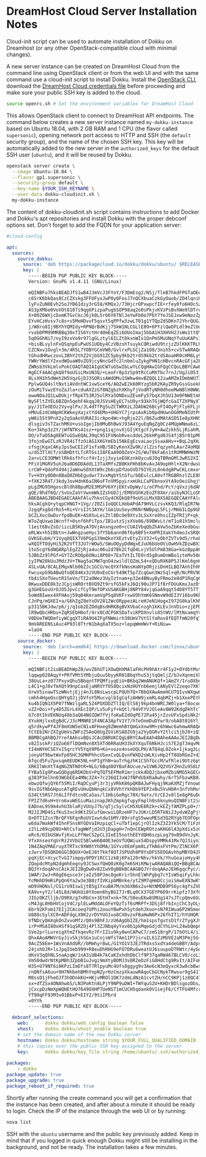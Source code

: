# DreamHost Cloud Server Installation Notes

Cloud-init script can be used to automate installation of Dokku on
Dreamhost (or any other OpenStack-compatible cloud with minimal
changes).

A new server instance can be created on DreamHost Cloud from the command line
using OpenStack client or from the web UI and with the same command
use a cloud-init script to install Dokku. Install the [OpenStack
CLI](https://help.dreamhost.com/hc/en-us/articles/216185658-How-to-Install-the-OpenStack-command-line-clients),
download the [DreamHost Cloud credentials
file](https://iad2.dreamcompute.com/project/access_and_security/api_access/openrc/)
before proceeding and make sure your public SSH key is added to the
cloud.

```sh
source openrc.sh # Set the environment variables for DreamHost Cloud
```

This allows OpenStack client to connect to DreamHost API endpoints.
The command below creates a new server instance named `my-dokku-instance`
based on Ubuntu 18.04, with 2 GB RAM and 1 CPU (the flavor called
`supersonic`), opening network port access to HTTP and SSH (the
`default` security group), and the name of the chosen SSH key. This
key will be automatically added to the new server in the
`authorized_keys` for the default SSH user (`ubuntu`), and it will
be reused by Dokku.

```sh
openstack server create \
  --image Ubuntu-18.04 \
  --flavor gp1.supersonic \
  --security-group default \
  --key-name $YOUR_SSH_KEYNAME \
  --user-data dokku-cloudinit.sh \
  my-dokku-instance
```

The content of dokku-cloudinit.sh script contains instructions to add
Docker and Dokku's apt repositories and install Dokku with the proper
debconf options set. Don't forget to add the FQDN for your application
server:

```yaml
#cloud-config

apt:
  sources:
    source_dokku: 
      source: 'deb https://packagecloud.io/dokku/dokku/ubuntu/ $RELEASE main'
      key: |
        -----BEGIN PGP PUBLIC KEY BLOCK-----
        Version: GnuPG v1.4.11 (GNU/Linux)

        mQINBFu7hksBEADJfS1wB4JJmVcJ3FYoY/F3DmEsg2/NSj/TleB7hkdFPGTaOEef
        c6SrK6bkQas8CzCZXskg3FFUFyxJwP0yQFosJ7nQCXbuaCzkGyOaob/2D4lqniKu
        lyFvZuN0Evh2SoJYB6Idiy3rG58/KMQxJ/73HjcrOPxwpcfIE+rfey0fo6HOcSz7
        AS3pXMbe0VoVOt8107i9qg6PizpaPugbSOP98aq2o0sPkjvKVzPsBvXWe9lDTreI
        X+00Z6WXjcDxmKTGvCkcJ6jk0L5r66Y6TNlJeYwFb0o7PbY7YeJSEJxw9eNozZpY
        EYvHCzHvsv7c8s+s5MeHDvvF5qsvt5qPPfw3zwLT01g1YTQpZdSDKn72YhrQUGJM
        j/W8ro8Ij9BYhYQMIdy+RPNQrBdKjj75kW1NLCGLlE89+6PYzlQwDFLdl9eZlUdM
        rvxbDPM99MRBBq30xfIS6YctHr40mEqZEi6OUoImaj5bbA1H3XHVH2JsWo1ttQYo
        5qOGGhNi7/nyI9zxVo9r97lgGLztyl6ILZt8kxnWIx1QnPmSMuUNqYfuUuKAPs1q
        +bisBLvylnFvQSqnpEuPwUS1UDby4CzVBzshTsuykCQRiwdU9tcjzZUlKKKTRLhj
        CZCNxv1Ovgl+3m/4R5L7YOBYGCmVW0/GvlrxPLGCjZa1O8/3nih5+cv5TwARAQAB
        tGhodHRwczovL3BhY2thZ2VjbG91ZC5pby9kb2trdS9kb2trdSAoaHR0cHM6Ly9w
        YWNrYWdlY2xvdWQuaW8vZG9jcyNncGdfc2lnbmluZykgPHN1cHBvcnRAcGFja2Fn
        ZWNsb3VkLmlvPokCOAQTAQIAIgUCW7uGSwIbLwYLCQgHAwIGFQgCCQoLBBYCAwEC
        HgECF4AACgkQ8f9oUSiLMxUN3Q/+LeoFr8p3zSp9tRcCuMXfbc7rnJ/UgJiO53jW
        8LsXH1h5dWeh2H5VqzGjDJ3SORisAWdOMu1SWkw4mvBZQQL12iwAMZmIDmbWU73c
        PplwGUQ4sltNxtiAVdntWC1vwSceY6/AQZwE2k60RYzg5bR2KAyZR9yGssGsekFO
        zOuMiTswzEYoZaJla+cduAXZzGf8NZgbzhXKhyfjVodRTyNR0dhoeMwNBlH0WWzW
        owwNOaJQ1LwDUkjrfRpkT53RJ5olRYa5ONDxuZEvmFy57bqXJh5U13m9FNWEtmF2
        NySFltZYEL6BZQn5qehF4kqqJ0JSVsHEyEC7sU9yr93khTGjWQfcGaITZXPNyXTC
        py/J1TeOEOz2VyvglPx/JL4dTfPg5uZCTWRXzLJDAbW26BcyFI4OyPjFly6FLj0o
        nMUuEzdCmNpHCKWkeyXajxtYd4EMo+UHGYC7jrpsAxRib0pdHUwnOG0MeNIUtPm/
        yW8i5St9PnX2y2qSaAoVURAI3irApn4Wc+hgRjo22l/B6ZudMAtASD5Ie8pXHNS0
        dlsgiv3sTZachMKU+usoIgejIb0MuBhBwVJ93A4YguEqNgZg0Cz4MUpWNma6zLIN
        Ko+3khp3z2Y/jWfNTKs41sz++png1iqjnvXjGIjKtgcFJyH+AwZzkh5LjRiahM/I
        OO/xTaO5Ag0EW7uGSwEQAL39qC95IFVNobRvecddeL26kHPgd0JS4fjB5r01pMFR
        3fojnEwGTLzRJVR4iTfzOiAG1XKGYmEb15NkEgEcvaLaojSsaaAHv++BqL2qXHJa
        sfsgjKqxCAKyJps5wCEIzF1xfxHB/5BIyKenXZw9K/zlZzsfqzyehLAarZ4oMQEN
        u/dG3TlXCf/oSBHDttLTcRTGs1I8FEaA9O0ZeV+2S/WuT0kFa6s1tRUMMWHWzMmR
        2a+vLCE3OMWtlRk6sfhfccf4rIzjj3xyieEGKznkOycu8JOqTBRmGMl3wRS2XI7c
        PFiV1MGRV5uhJ6a0D6DDAddL13TaXMfsZB0KkFHh8bKvAxJA9opHhl+X2NrdwsLz
        crCWF+QdoPX494j2aWnwSOXXtW9c2b6cpDfUoGVD79IYEzL0n6dgBPwCKLcmxotF
        Tv+H3Yy0DBn8BaQ0ZHbEgudwr73vxMgbYStGfu/bQEulcLA0vfTRGBRhzlZLE8k6
        +fXK23R4T/3kdyJovHdnK6aIN6oFTnVM5pyLrxmUkLCaPEbnoxVtA9zOeiGhqjYT
        pLgZMG95HgoscBlOh8BpuM2E3MSPV6XYjEKtvDpWy/i/oCPhd/PcY/qVxzj6dANU
        gQE/8hdf6Q//SvUxZaVrVwnmWkIZshGDJj/EM8VGhKzEoZF8Xmr/aibyN3CLoSMl
        ABEBAAGJBD4EGAECAAkFAlu7hksCGy4CKQkQ8f9oUSiLMxXBXSAEGQECAAYFAlu7
        hksACgkQ+ytqpCHNGT+1Vg//Z0ZiIoQQCLXmbAPdA79HVLCzsvkKQ3/RlqIR7Nq1
        JzgqPxg8drRo5+Ri+VrsIJt3AYH/lGm1UuSeycM6NrNWBpqL5FLjrMmbILQp9GMf
        bCZLXocOwDvrfpdBuEK+AS8SuLeiZtl8DcOe9Xtv3LSxXre0hsiIZpTRIjP+qkj8
        W7oZqUxwo1Wcnff+0snf6hPiTps/IB1utzSjxXVe86/89BWvLt/mT1o81h5mclgk
        l1eit6BvZsO/iicLB5KbyA7DVjAnxngze0+cCUAIVbqQbZhAVw5oZbKeXedbGuxr
        eRLWx+h5IBbtn+JwWngzueHyc3fY5b6ann06f6y6BF5+XmPRIXakYh4moJxSRQCA
        GVKGEubH/Y1Vyq8QIX7V6PGpS39mQkoYXEztvEtyZiV3J+SyObYZVTs9d5/rhoE2
        wXQIFTOdyHi52K2VfT3JU7rWOw5/SWuOQyyDdWgxEJuU6bUeOViOwHVkZDzwBX3Y
        1to5cgY6dNQARplEgZZjRja4uc06u2d7Bk2CfqO4LvjV5UlPm838Ga+kGzBpp86X
        5JBbZz9lPGf+GY7ZcROQp6ONui8P08+7EaTVtILTE0rd5g8umOnWBo1zteMv50As
        jyIPW20kUuJMdz3V+TNag5aCMW7qnO4zwildlQZmL54+xQDuRXK8P5JlKml6gnK+
        4SLvUA/8CALEMqxNlb06ZJc1GCU/mcQYXfkNosHaNYpORjziDnH1LBQ7AnhIhhMy
        FwcuxpG9bABwQfoQE84Kx3zVU0xEoCGr549Kf5p7ZcqGwn3WzSql+qR/NcPRV9Dp
        tb4iSXoTUeutR1SeVn/TI2aOWez3UyIztnam+p32e4BNuyByFRmo2e8dP1RqCg6b
        0KwuxDDE0k3zJCpjsWROrtBVQ9Zt9rsfG5kFxJ6Qi90uJP71f8rFDUuKmxJazDf3
        g3GHEGovUrOJO5JpvCcfCyT9mfOPxUSAKGBHj8NPY84vjqGaA9qqt54D8YT57TjR
        5oWd8Iwex4XFHAoj59q04KmramVgP5q8VKFrxwVOhYmK6SNmvW9dEI3Y16bu9KF7
        CJnPq/mQXEI+a/G6hZgZ8eYxOV2812WcORppezALreHJeN1HogxI972G0kalKhNC
        p3315BKJdw/p6/j/qIob2EZOdqBsdHRKBgBVXVbaCnzgh1kKLEvJnVDio+zjEPDr
        lR9wQbcHRbu+ZqRSEbH0of/4rx0CdCPGKSDafviKPDXnvls85tWV/lMtNxamqYvv
        V0DUeTWQDmfiyWCgqXTiRA9U4ZFgFNWmirh38UmV7VtSlYaRos8fEQTfmN20fqTk
        9mVAREENSiAuc4P93l8TtrN1bAqXaTX5oz+lepqWmHWvY+RiNiw=
        =laU4
        -----END PGP PUBLIC KEY BLOCK-----
    source_docker: 
      source: 'deb [arch=amd64] https://download.docker.com/linux/ubuntu $RELEASE stable'
      key: |
        -----BEGIN PGP PUBLIC KEY BLOCK-----

        mQINBFit2ioBEADhWpZ8/wvZ6hUTiXOwQHXMAlaFHcPH9hAtr4F1y2+OYdbtMuth
        lqqwp028AqyY+PRfVMtSYMbjuQuu5byyKR01BbqYhuS3jtqQmljZ/bJvXqnmiVXh
        38UuLa+z077PxyxQhu5BbqntTPQMfiyqEiU+BKbq2WmANUKQf+1AmZY/IruOXbnq
        L4C1+gJ8vfmXQt99npCaxEjaNRVYfOS8QcixNzHUYnb6emjlANyEVlZzeqo7XKl7
        UrwV5inawTSzWNvtjEjj4nJL8NsLwscpLPQUhTQ+7BbQXAwAmeHCUTQIvvWXqw0N
        cmhh4HgeQscQHYgOJjjDVfoY5MucvglbIgCqfzAHW9jxmRL4qbMZj+b1XoePEtht
        ku4bIQN1X5P07fNWzlgaRL5Z4POXDDZTlIQ/El58j9kp4bnWRCJW0lya+f8ocodo
        vZZ+Doi+fy4D5ZGrL4XEcIQP/Lv5uFyf+kQtl/94VFYVJOleAv8W92KdgDkhTcTD
        G7c0tIkVEKNUq48b3aQ64NOZQW7fVjfoKwEZdOqPE72Pa45jrZzvUFxSpdiNk2tZ
        XYukHjlxxEgBdC/J3cMMNRE1F4NCA3ApfV1Y7/hTeOnmDuDYwr9/obA8t016Yljj
        q5rdkywPf4JF8mXUW5eCN1vAFHxeg9ZWemhBtQmGxXnw9M+z6hWwc6ahmwARAQAB
        tCtEb2NrZXIgUmVsZWFzZSAoQ0UgZGViKSA8ZG9ja2VyQGRvY2tlci5jb20+iQI3
        BBMBCgAhBQJYrefAAhsvBQsJCAcDBRUKCQgLBRYCAwEAAh4BAheAAAoJEI2BgDwO
        v82IsskP/iQZo68flDQmNvn8X5XTd6RRaUH33kXYXquT6NkHJciS7E2gTJmqvMqd
        tI4mNYHCSEYxI5qrcYV5YqX9P6+Ko+vozo4nseUQLPH/ATQ4qL0Zok+1jkag3Lgk
        jonyUf9bwtWxFp05HC3GMHPhhcUSexCxQLQvnFWXD2sWLKivHp2fT8QbRGeZ+d3m
        6fqcd5Fu7pxsqm0EUDK5NL+nPIgYhN+auTrhgzhK1CShfGccM/wfRlei9Utz6p9P
        XRKIlWnXtT4qNGZNTN0tR+NLG/6Bqd8OYBaFAUcue/w1VW6JQ2VGYZHnZu9S8LMc
        FYBa5Ig9PxwGQOgq6RDKDbV+PqTQT5EFMeR1mrjckk4DQJjbxeMZbiNMG5kGECA8
        g383P3elhn03WGbEEa4MNc3Z4+7c236QI3xWJfNPdUbXRaAwhy/6rTSFbzwKB0Jm
        ebwzQfwjQY6f55MiI/RqDCyuPj3r3jyVRkK86pQKBAJwFHyqj9KaKXMZjfVnowLh
        9svIGfNbGHpucATqREvUHuQbNnqkCx8VVhtYkhDb9fEP2xBu5VvHbR+3nfVhMut5
        G34Ct5RS7Jt6LIfFdtcn8CaSas/l1HbiGeRgc70X/9aYx/V/CEJv0lIe8gP6uDoW
        FPIZ7d6vH+Vro6xuWEGiuMaiznap2KhZmpkgfupyFmplh0s6knymuQINBFit2ioB
        EADneL9S9m4vhU3blaRjVUUyJ7b/qTjcSylvCH5XUE6R2k+ckEZjfAMZPLpO+/tF
        M2JIJMD4SifKuS3xck9KtZGCufGmcwiLQRzeHF7vJUKrLD5RTkNi23ydvWZgPjtx
        Q+DTT1Zcn7BrQFY6FgnRoUVIxwtdw1bMY/89rsFgS5wwuMESd3Q2RYgb7EOFOpnu
        w6da7WakWf4IhnF5nsNYGDVaIHzpiqCl+uTbf1epCjrOlIzkZ3Z3Yk5CM/TiFzPk
        z2lLz89cpD8U+NtCsfagWWfjd2U3jDapgH+7nQnCEWpROtzaKHG6lA3pXdix5zG8
        eRc6/0IbUSWvfjKxLLPfNeCS2pCL3IeEI5nothEEYdQH6szpLog79xB9dVnJyKJb
        VfxXnseoYqVrRz2VVbUI5Blwm6B40E3eGVfUQWiux54DspyVMMk41Mx7QJ3iynIa
        1N4ZAqVMAEruyXTRTxc9XW0tYhDMA/1GYvz0EmFpm8LzTHA6sFVtPm/ZlNCX6P1X
        zJwrv7DSQKD6GGlBQUX+OeEJ8tTkkf8QTJSPUdh8P8YxDFS5EOGAvhhpMBYD42kQ
        pqXjEC+XcycTvGI7impgv9PDY1RCC1zkBjKPa120rNhv/hkVk/YhuGoajoHyy4h7
        ZQopdcMtpN2dgmhEegny9JCSwxfQmQ0zK0g7m6SHiKMwjwARAQABiQQ+BBgBCAAJ
        BQJYrdoqAhsCAikJEI2BgDwOv82IwV0gBBkBCAAGBQJYrdoqAAoJEH6gqcPyc/zY
        1WAP/2wJ+R0gE6qsce3rjaIz58PJmc8goKrir5hnElWhPgbq7cYIsW5qiFyLhkdp
        YcMmhD9mRiPpQn6Ya2w3e3B8zfIVKipbMBnke/ytZ9M7qHmDCcjoiSmwEXN3wKYI
        mD9VHONsl/CG1rU9Isw1jtB5g1YxuBA7M/m36XN6x2u+NtNMDB9P56yc4gfsZVES
        KA9v+yY2/l45L8d/WUkUi0YXomn6hyBGI7JrBLq0CX37GEYP6O9rrKipfz73XfO7
        JIGzOKZlljb/D9RX/g7nRbCn+3EtH7xnk+TK/50euEKw8SMUg147sJTcpQmv6UzZ
        cM4JgL0HbHVCojV4C/plELwMddALOFeYQzTif6sMRPf+3DSj8frbInjChC3yOLy0
        6br92KFom17EIj2CAcoeq7UPhi2oouYBwPxh5ytdehJkoo+sN7RIWua6P2WSmon5
        U888cSylXC0+ADFdgLX9K2zrDVYUG1vo8CX0vzxFBaHwN6Px26fhIT1/hYUHQR1z
        VfNDcyQmXqkOnZvvoMfz/Q0s9BhFJ/zU6AgQbIZE/hm1spsfgvtsD1frZfygXJ9f
        irP+MSAI80xHSf91qSRZOj4Pl3ZJNbq4yYxv0b1pkMqeGdjdCYhLU+LZ4wbQmpCk
        SVe2prlLureigXtmZfkqevRz7FrIZiu9ky8wnCAPwC7/zmS18rgP/17bOtL4/iIz
        QhxAAoAMWVrGyJivSkjhSGx1uCojsWfsTAm11P7jsruIL61ZzMUVE2aM3Pmj5G+W
        9AcZ58Em+1WsVnAXdUR//bMmhyr8wL/G1YO1V3JEJTRdxsSxdYa4deGBBY/Adpsw
        24jxhOJR+lsJpqIUeb999+R8euDhRHG9eFO7DRu6weatUJ6suupoDTRWtr/4yGqe
        dKxV3qQhNLSnaAzqW/1nA3iUB4k7kCaKZxhdhDbClf9P37qaRW467BLCVO/coL3y
        Vm50dwdrNtKpMBh3ZpbB1uJvgi9mXtyBOMJ3v8RZeDzFiG8HdCtg9RvIt/AIFoHR
        H3S+U79NT6i0KPzLImDfs8T7RlpyuMc4Ufs8ggyg9v3Ae6cN3eQyxcK3w0cbBwsh
        /nQNfsA6uu+9H7NhbehBMhYnpNZyrHzCmzyXkauwRAqoCbGCNykTRwsur9gS41TQ
        M8ssD1jFheOJf3hODnkKU+HKjvMROl1DK7zdmLdNzA1cvtZH/nCC9KPj1z8QC47S
        xx+dTZSx4ONAhwbS/LN3PoKtn8LPjY9NP9uDWI+TWYquS2U+KHDrBDlsgozDbs/O
        jCxcpDzNmXpWQHEtHU7649OXHP7UeNST1mCUCH5qdank0V1iejF6/CfTFU4MfcrG
        YT90qFF93M3v01BbxP+EIY2/9tiIPbrd
        =0YYh
        -----END PGP PUBLIC KEY BLOCK-----

  debconf_selections:
    web:      dokku dokku/web_config boolean false
    vhost:    dokku dokku/vhost_enable boolean true
    # set the domain name of the new Dokku server
    hostname: dokku dokku/hostname string $YOUR_FULL_QUALIFIED_DOMAIN
    # this copies over the public SSH key assigned to the server
    key:      dokku dokku/key_file string /home/ubuntu/.ssh/authorized_keys
    
packages:
    - dokku
package_update: true
package_upgrade: true
package_reboot_if_required: true
```

Shortly after running the create command you will get a confirmation that the
instance has been created, and after about a minute it should be ready to login. Check the IP of the instance through the web UI or by running:

```sh
nova list
```

SSH with the `ubuntu` username and the public key previously added.
Keep in mind that if you logged in quick enough Dokku might still be installing in the background, and not be ready. The installation takes a few minutes.
